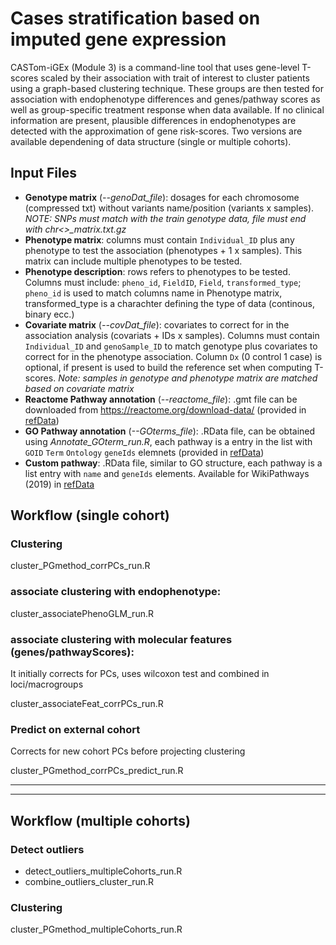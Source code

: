 # Cases stratification based on imputed gene expression
CASTom-iGEx (Module 3) is a command-line tool that uses gene-level T-scores scaled by their association with trait of interest to cluster patients using a graph-based clustering technique. These groups are then tested for association with endophenotype differences and genes/pathway scores as well as group-specific treatment response when data available. If no clinical information are present, plausible differences in endophenotypes are detected with the approximation of gene risk-scores. Two versions are available dependening of data structure (single or multiple cohorts). 

## Input Files
- **Genotype matrix** (*--genoDat_file*): dosages for each chromosome (compressed txt) without variants name/position (variants x samples).  *NOTE: SNPs must match with the train genotype data, file must end with chr<>_matrix.txt.gz*
- **Phenotype matrix**: columns must contain `Individual_ID` plus any phenotype to test the association (phenotypes + 1 x samples). This matrix can include multiple phenotypes to be tested. 
- **Phenotype description**: rows refers to phenotypes to be tested. Columns must include: `pheno_id`, `FieldID`, `Field`,  `transformed_type`;  `pheno_id` is used to match columns name in Phenotype matrix, transformed_type is a charachter defining the type of data (continous, binary ecc.)
- **Covariate matrix** (*--covDat_file*): covariates to correct for in the association analysis (covariats + IDs x samples). Columns must contain `Individual_ID` and `genoSample_ID` to match genotype plus covariates to correct for in the phenotype association. Column `Dx` (0 control 1 case) is optional, if present is used to build the reference set when computing T-scores. *Note: samples in genotype and phenotype matrix are matched based on covariate matrix*
- **Reactome Pathway annotation** (*--reactome_file*): .gmt file can be downloaded from https://reactome.org/download-data/ (provided in [refData](https://gitlab.mpcdf.mpg.de/luciat/castom-igex/-/tree/master/refData/))
- **GO Pathway annotation** (*--GOterms_file*): .RData file, can be obtained using *Annotate_GOterm_run.R*, each pathway is a entry in the list with `GOID` `Term` `Ontology` `geneIds` elemnets (provided in [refData](https://gitlab.mpcdf.mpg.de/luciat/castom-igex/-/tree/master/refData/))
- **Custom pathway**: .RData file, similar to GO structure, each pathway is a list entry with `name` and `geneIds` elements. Available for WikiPathways (2019) in [refData](https://gitlab.mpcdf.mpg.de/luciat/castom-igex/-/tree/master/refData/)

## Workflow (single cohort)
### Clustering
cluster_PGmethod_corrPCs_run.R

### associate clustering with endophenotype:
cluster_associatePhenoGLM_run.R

### associate clustering with molecular features (genes/pathwayScores):
It initially corrects for PCs, uses wilcoxon test and combined in loci/macrogroups

cluster_associateFeat_corrPCs_run.R

### Predict on external cohort
Corrects for new cohort PCs before projecting clustering

cluster_PGmethod_corrPCs_predict_run.R

***
***

## Workflow (multiple cohorts)
### Detect outliers
- detect_outliers_multipleCohorts_run.R
- combine_outliers_cluster_run.R

### Clustering
cluster_PGmethod_multipleCohorts_run.R

